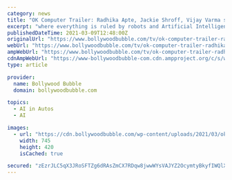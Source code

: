```yaml
---
category: news
title: "OK Computer Trailer: Radhika Apte, Jackie Shroff, Vijay Varma starrer sci-fi comedy is about our future being controlled by Artificial Intelligence"
excerpt: "where everything is ruled by robots and Artificial Intelligence (AI). We can see only the computers and gadgets ruling everything. In the trailer, in North Goa, a self-driving car runs over a man ..."
publishedDateTime: 2021-03-09T12:48:00Z
originalUrl: "https://www.bollywoodbubble.com/tv/ok-computer-trailer-radhika-apte-jackie-shroff-vijay-varma-starrer-sci-fi-comedy-is-about-our-future-being-controlled-by-artificial-intelligence/"
webUrl: "https://www.bollywoodbubble.com/tv/ok-computer-trailer-radhika-apte-jackie-shroff-vijay-varma-starrer-sci-fi-comedy-is-about-our-future-being-controlled-by-artificial-intelligence/"
ampWebUrl: "https://www.bollywoodbubble.com/tv/ok-computer-trailer-radhika-apte-jackie-shroff-vijay-varma-starrer-sci-fi-comedy-is-about-our-future-being-controlled-by-artificial-intelligence/amp/"
cdnAmpWebUrl: "https://www-bollywoodbubble-com.cdn.ampproject.org/c/s/www.bollywoodbubble.com/tv/ok-computer-trailer-radhika-apte-jackie-shroff-vijay-varma-starrer-sci-fi-comedy-is-about-our-future-being-controlled-by-artificial-intelligence/amp/"
type: article

provider:
  name: Bollywood Bubble
  domain: bollywoodbubble.com

topics:
  - AI in Autos
  - AI

images:
  - url: "https://cdn.bollywoodbubble.com/wp-content/uploads/2021/03/ok-computer-1.jpg"
    width: 745
    height: 420
    isCached: true

secured: "zEzrJLC5qX3JRoSFTZg6dRAsZmCX7RDqw8jwwWYsVAJYZ2OcymtyBkyfIWQlX2uqDWYxoHV3nRmMeEofbLbmYXjyaznf1CvgQ9ivknfTyZZQN4qWyW2NHEMgmG61Nccv+1VU6n4FqJiW9988zi2KhzOcynEu2iCgvhqMekgGnhk+BBCjkl2Z2GrXSbvdAgq2iYIvDu+kA6n/4LIDyPgni3DEYUaGUsO6udQzLxyOr/wR1Xw898R+fqq/ckPQVEynsVbbng6m2G4aU2Ebegx7ODoS7Bacv9Wiu3VcVuPqTmRZuI4CTg4BGsvv5G9+3IKdRXk5Jp/nYNcI8yJSB96ZD1UA95WlwSmpxSuDS8V/WEc=;hVP3gk4TPnwnC8V36fLr+g=="
---
```


